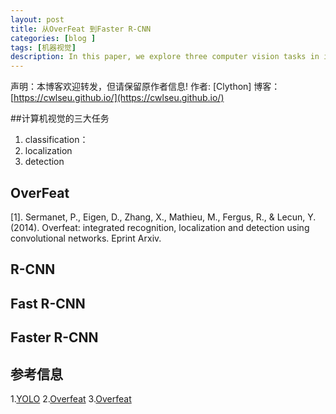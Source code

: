 ```yaml
---
layout: post
title: 从OverFeat 到Faster R-CNN
categories: [blog ]
tags: [机器视觉]
description: In this paper, we explore three computer vision tasks in increasing order of difficulty: 1. classification, 2. localization, and 3. detection. Each task is a sub-task of the next.
--- 
```


声明：本博客欢迎转发，但请保留原作者信息! 
作者: [Clython]
博客： [https://cwlseu.github.io/](https://cwlseu.github.io/)


##计算机视觉的三大任务
1. classification： 
2. localization
3. detection

## OverFeat


[1]. Sermanet, P., Eigen, D., Zhang, X., Mathieu, M., Fergus, R., & Lecun, Y. (2014). Overfeat: integrated recognition, localization and detection using convolutional networks. Eprint Arxiv.
## R-CNN

## Fast R-CNN

## Faster R-CNN


## 参考信息
1.[YOLO](http://www.cnblogs.com/venus024/p/5699633.html)
2.[Overfeat](http://blog.csdn.net/mao_kun/article/details/50571766)
3.[Overfeat](http://blog.csdn.net/u011534057/article/details/51274907)